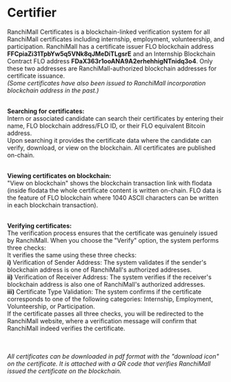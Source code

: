 # Certifier
 
RanchiMall Certificates is a blockchain-linked verification system for all RanchiMall certificates including internship, employment, volunteership, and participation. RanchiMall has a certificate issuer FLO blockchain address **FFCpiaZi31TpbYw5q5VNk8qJMeDiTLgsrE** and an Internship Blockchain Contract FLO address **FDaX363r1ooANA9A2erhehhigNTnidq3o4**. Only these two addresses are RanchiMall-authorized blockchain addresses for certificate issuance. <br>
*(Some certificates have also been issued to RanchiMall incorporation blockchain address in the past.)* <br> <br>

**Searching for certificates:** <br>
Intern or associated candidate can search their certificates by entering their name, FLO blockchain address/FLO ID, or their FLO equivalent Bitcoin address. <br>
Upon searching it provides the certificate data where the candidate can verify, download, or view on the blockchain. All certificates are published on-chain. <br> <br>

**Viewing certificates on blockchain:** <br>
"View on blockchain" shows the blockchain transaction link with flodata <br>
(inside flodata the whole certificate content is written on-chain. FLO data is the feature of FLO blockchain where 1040 ASCII characters can be written in each blockchain transaction). <br> <br>


**Verifying certificates:** <br>
The verification process ensures that the certificate was genuinely issued by RanchiMall. When you choose the "Verify" option, the system performs three checks: <br>
It verifies the same using these three checks:  <br>
**i)** Verification of Sender Address: The system validates if the sender's blockchain address is one of RanchiMall's authorized addresses. <br>
**ii)** Verification of Receiver Address: The system verifies if the receiver's blockchain address is also one of RanchiMall's authorized addresses. <br>
**iii)** Certificate Type Validation: The system confirms if the certificate corresponds to one of the following categories: Internship, Employment, Volunteership, or Participation. <br>
If the certificate passes all three checks, you will be redirected to the RanchiMall website, where a verification message will confirm that RanchiMall indeed verifies the certificate. <br> <br> <br>


*All certificates can be downloaded in pdf format with the "download icon" on the certificate. It is attached with a QR code that verifies RanchiMall issued the certificate on the blockchain.*
